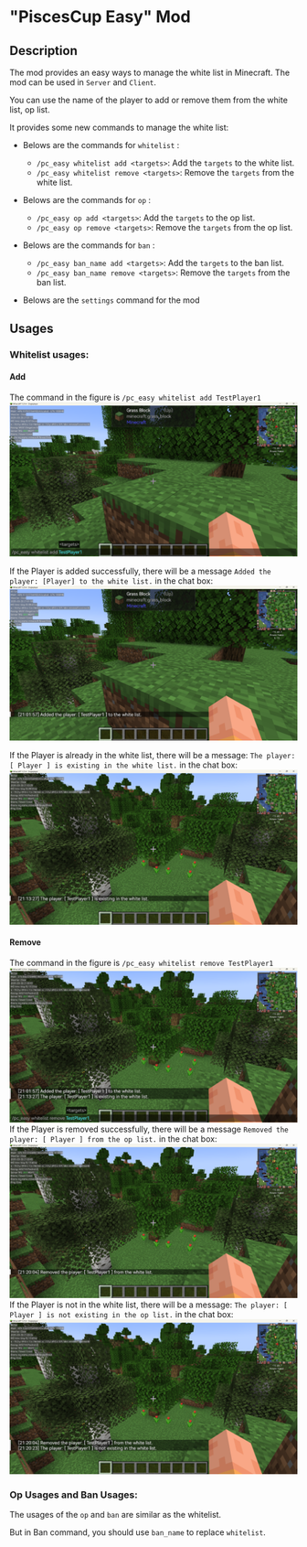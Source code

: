 # "PiscesCup Easy" Mod

## Description

The mod provides an easy ways to manage the white list in Minecraft. The mod can be used in `Server` and `Client`.

You can use the name of the player to add or remove them from the white list, op list.

It provides some new commands to manage the white list: 

- Belows are the commands for `whitelist` :
  * `/pc_easy whitelist add <targets>`: Add the `targets` to the white list.
  * `/pc_easy whitelist remove <targets>`: Remove the `targets` from the white list.


- Belows are the commands for `op` :
  * `/pc_easy op add <targets>`: Add the `targets` to the op list.
  * `/pc_easy op remove <targets>`: Remove the `targets` from the op list.


- Belows are the commands for `ban` :
  * `/pc_easy ban_name add <targets>`: Add the `targets` to the ban list.
  * `/pc_easy ban_name remove <targets>`: Remove the `targets` from the ban list.

- Belows are the `settings` command for the mod

## Usages

### Whitelist usages:
#### Add

  The command in the figure is `/pc_easy whitelist add TestPlayer1`
  <img src=docs/images/whitelist/add/add.png alt="img:Test_WhiteList_Add">
    
  If the Player is added successfully, there will be a message `Added the player: [Player] to the white list.` in the chat box:
  <img src=docs/images/whitelist/add/success.png>
  
  If the Player is already in the white list, there will be a message: `The player: [ Player ] is existing in the white list.` in the chat box:
  <img src="docs/images/whitelist/add/exist.png">
  
#### Remove
  The command in the figure is `/pc_easy whitelist remove TestPlayer1`
  <img src="docs/images/whitelist/remove/remove.png">
  If the Player is removed successfully, there will be a message `Removed the player: [ Player ] from the op list.` in the chat box:
  <img src="docs/images/whitelist/remove/success.png">
  If the Player is not in the white list, there will be a message: `The player: [ Player ] is not existing in the op list.` in the chat box:
  <img src="docs/images/whitelist/remove/not_exist.png">

### Op Usages and Ban Usages:
  The usages of the `op` and `ban` are similar as the whitelist.

  But in Ban command, you should use `ban_name` to replace `whitelist`.
